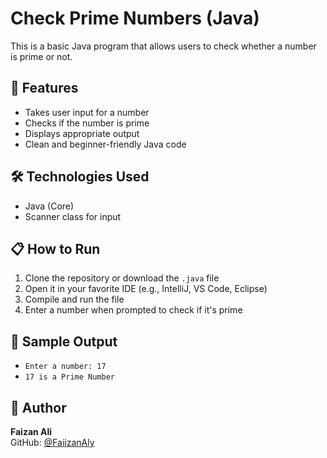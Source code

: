 # Check Prime Numbers (Java)

This is a basic Java program that allows users to check whether a number is prime or not.

## 🚀 Features

- Takes user input for a number
- Checks if the number is prime
- Displays appropriate output
- Clean and beginner-friendly Java code

## 🛠️ Technologies Used

- Java (Core)
- Scanner class for input

## 📋 How to Run

1. Clone the repository or download the `.java` file
2. Open it in your favorite IDE (e.g., IntelliJ, VS Code, Eclipse)
3. Compile and run the file
4. Enter a number when prompted to check if it's prime

## 📌 Sample Output

- `Enter a number: 17`
- `17 is a Prime Number`

## 👤 Author

**Faizan Ali**  
GitHub: [@FaiizanAly](https://github.com/FaiizanAly)
